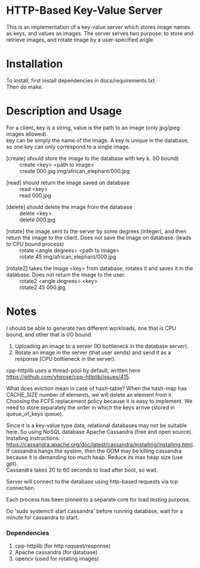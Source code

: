 # HTTP-Based Key-Value Server
This is an implementation of a key-value server which stores image names as keys, and values as images. The server serves two purpose: to store and retrieve images, and rotate image by a user-specified angle.

# Installation
To install, first install dependencies in docs/requirements.txt.  
Then do make.

# Description and Usage
For a client, 
key is a string, value is the path to an image (only jpg/jpeg images allowed).  
key can be simply the name of the image. A key is unique in the database, so one key can only correspond to a single image.

[create] should store the image to the database with key k. (IO bound)  
&nbsp;&nbsp;&nbsp;&nbsp;&nbsp;&nbsp;&nbsp;&nbsp;    create &lt;key&gt; &lt;path to image&gt;  
&nbsp;&nbsp;&nbsp;&nbsp;&nbsp;&nbsp;&nbsp;&nbsp;    create 000.jpg img/african_elephant/000.jpg  

[read] should return the image saved on database  
&nbsp;&nbsp;&nbsp;&nbsp;&nbsp;&nbsp;&nbsp;&nbsp;   read &lt;key&gt;  
&nbsp;&nbsp;&nbsp;&nbsp;&nbsp;&nbsp;&nbsp;&nbsp;   read 000.jpg  

[delete] should delete the image from the database  
&nbsp;&nbsp;&nbsp;&nbsp;&nbsp;&nbsp;&nbsp;&nbsp;   delete &lt;key&gt;  
&nbsp;&nbsp;&nbsp;&nbsp;&nbsp;&nbsp;&nbsp;&nbsp;   delete 000.jpg  

[rotate] the image sent to the server by some degrees (integer), and then return the image to the client. Does not save the image on database. (leads to CPU bound process)  
&nbsp;&nbsp;&nbsp;&nbsp;&nbsp;&nbsp;&nbsp;&nbsp;   rotate &lt;angle degrees&gt; &lt;path to image&gt;  
&nbsp;&nbsp;&nbsp;&nbsp;&nbsp;&nbsp;&nbsp;&nbsp;   rotate 45 img/african_elephant/000.jpg

[rotate2] takes the image &lt;key&gt; from database, rotates it and saves it in the database. Does not return the image to the user.  
&nbsp;&nbsp;&nbsp;&nbsp;&nbsp;&nbsp;&nbsp;&nbsp;   rotate2 &lt;angle degrees&gt; &lt;key&gt;  
&nbsp;&nbsp;&nbsp;&nbsp;&nbsp;&nbsp;&nbsp;&nbsp;   rotate2 45 000.jpg

# Notes

I should be able to generate two different workloads, one that is CPU bound, and other that is I/O bound.  
1. Uploading an image to a server (IO bottleneck in the database server).
2. Rotate an image in the server (that user sends) and send it as a response (CPU bottleneck in the server).

cpp-httplib uses a thread-pool by default, written here https://github.com/yhirose/cpp-httplib/issues/415.

What does eviction mean in case of hash-table? When the hash-map has CACHE_SIZE number of elements, we will delete an element
from it. Choosing the FCFS replacement policy because it is easy to implement. We need to store separately the order in
which the keys arrive (stored in queue_of_keys queue).

Since it is a key-value type data, relational databases may not be suitable here. So using NoSQL database Apache Cassandra (free and open source).  
Installing instructions:  https://cassandra.apache.org/doc/latest/cassandra/installing/installing.html.
If cassandra hangs the system, then the OOM may be killing cassandra because it is demanding too much heap. Reduce its max heap size (use gpt).  
Cassandra takes 20 to 60 seconds to load after boot, so wait.

Server will connect to the database using http-based requests via tcp connection.  

Each process has been pinned to a separate core for load testing purpose.

Do 'sudo systemctl start cassandra' before running database, wait for a minute for cassandra to start.
 
### Dependencies
1. cpp-httplib (for http request/response)
2. Apache cassandra (for database)
3. opencv (used for rotating images)
